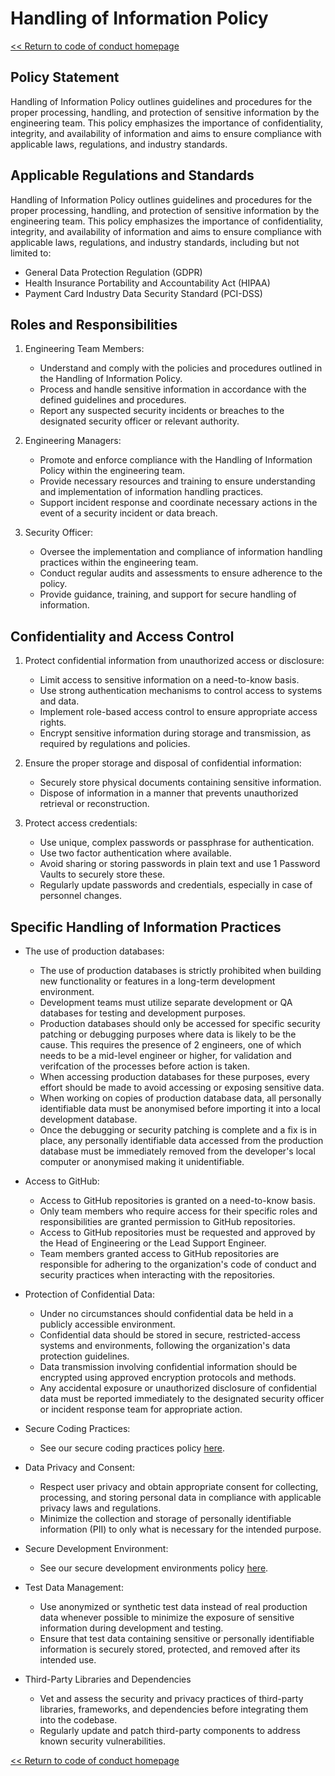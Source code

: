 # Handling of Information Policy

[<< Return to code of conduct homepage](https://github.com/383Project/engineering-code-of-conduct)

## Policy Statement

Handling of Information Policy outlines guidelines and procedures for the proper processing, handling, and protection of sensitive information by the engineering team. This policy emphasizes the importance of confidentiality, integrity, and availability of information and aims to ensure compliance with applicable laws, regulations, and industry standards.

## Applicable Regulations and Standards

Handling of Information Policy outlines guidelines and procedures for the proper processing, handling, and protection of sensitive information by the engineering team. This policy emphasizes the importance of confidentiality, integrity, and availability of information and aims to ensure compliance with applicable laws, regulations, and industry standards, including but not limited to:

- General Data Protection Regulation (GDPR)
- Health Insurance Portability and Accountability Act (HIPAA)
- Payment Card Industry Data Security Standard (PCI-DSS)

## Roles and Responsibilities

1. Engineering Team Members:
   - Understand and comply with the policies and procedures outlined in the Handling of Information Policy.
   - Process and handle sensitive information in accordance with the defined guidelines and procedures.
   - Report any suspected security incidents or breaches to the designated security officer or relevant authority.

2. Engineering Managers:
   - Promote and enforce compliance with the Handling of Information Policy within the engineering team.
   - Provide necessary resources and training to ensure understanding and implementation of information handling practices.
   - Support incident response and coordinate necessary actions in the event of a security incident or data breach.

3. Security Officer:
   - Oversee the implementation and compliance of information handling practices within the engineering team.
   - Conduct regular audits and assessments to ensure adherence to the policy.
   - Provide guidance, training, and support for secure handling of information.

## Confidentiality and Access Control

1. Protect confidential information from unauthorized access or disclosure:
   - Limit access to sensitive information on a need-to-know basis.
   - Use strong authentication mechanisms to control access to systems and data.
   - Implement role-based access control to ensure appropriate access rights.
   - Encrypt sensitive information during storage and transmission, as required by regulations and policies.

2. Ensure the proper storage and disposal of confidential information:
   - Securely store physical documents containing sensitive information.
   - Dispose of information in a manner that prevents unauthorized retrieval or reconstruction.

3. Protect access credentials:
   - Use unique, complex passwords or passphrase for authentication.
   - Use two factor authentication where available.
   - Avoid sharing or storing passwords in plain text and use 1 Password Vaults to securely store these.
   - Regularly update passwords and credentials, especially in case of personnel changes.

## Specific Handling of Information Practices

- The use of production databases:
  - The use of production databases is strictly prohibited when building new functionality or features in a long-term development environment.
  - Development teams must utilize separate development or QA databases for testing and development purposes.
  - Production databases should only be accessed for specific security patching or debugging purposes where data is likely to be the cause. This requires the presence of 2 engineers, one of which needs to be a mid-level engineer or higher, for validation and verifcation of the processes before action is taken.
  - When accessing production databases for these purposes, every effort should be made to avoid accessing or exposing sensitive data.
  - When working on copies of production database data, all personally identifiable data must be anonymised before importing it into a local development database.
  - Once the debugging or security patching is complete and a fix is in place, any personally identifiable data accessed from the production database must be immediately removed from the developer's local computer or anonymised making it unidentifiable.

- Access to GitHub:
  - Access to GitHub repositories is granted on a need-to-know basis.
  - Only team members who require access for their specific roles and responsibilities are granted permission to GitHub repositories.
  - Access to GitHub repositories must be requested and approved by the Head of Engineering or the Lead Support Engineer.
  - Team members granted access to GitHub repositories are responsible for adhering to the organization's code of conduct and security practices when interacting with the repositories.

- Protection of Confidential Data:
  - Under no circumstances should confidential data be held in a publicly accessible environment.
  - Confidential data should be stored in secure, restricted-access systems and environments, following the organization's data protection guidelines.
  - Data transmission involving confidential information should be encrypted using approved encryption protocols and methods.
  - Any accidental exposure or unauthorized disclosure of confidential data must be reported immediately to the designated security officer or incident response team for appropriate action.

- Secure Coding Practices:
  - See our secure coding practices policy [here](https://github.com/383Project/engineering-code-of-conduct/blob/main/lifecycle/build/secure-coding-practices-policy.md).

- Data Privacy and Consent:
  - Respect user privacy and obtain appropriate consent for collecting, processing, and storing personal data in compliance with applicable privacy laws and regulations.
  - Minimize the collection and storage of personally identifiable information (PII) to only what is necessary for the intended purpose.

- Secure Development Environment:
  - See our secure development environments policy [here](https://github.com/383Project/engineering-code-of-conduct/blob/main/lifecycle/build/development-enviroments-policy.md).

- Test Data Management:
  - Use anonymized or synthetic test data instead of real production data whenever possible to minimize the exposure of sensitive information during development and testing.
  - Ensure that test data containing sensitive or personally identifiable information is securely stored, protected, and removed after its intended use.

- Third-Party Libraries and Dependencies
  - Vet and assess the security and privacy practices of third-party libraries, frameworks, and dependencies before integrating them into the codebase.
  - Regularly update and patch third-party components to address known security vulnerabilities.

[<< Return to code of conduct homepage](https://github.com/383Project/engineering-code-of-conduct)
